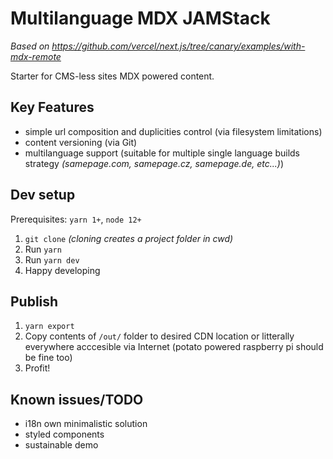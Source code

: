 # Multilanguage MDX JAMStack

_Based on https://github.com/vercel/next.js/tree/canary/examples/with-mdx-remote_

Starter for CMS-less sites MDX powered content.

## Key Features

* simple url composition and duplicities control (via filesystem limitations)
* content versioning (via Git)
* multilanguage support (suitable for multiple single language builds strategy _(samepage.com, samepage.cz, samepage.de, etc...)_)

## Dev setup

Prerequisites: `yarn 1+`, `node 12+`

1) `git clone` _(cloning creates a project folder in cwd)_
2) Run `yarn`
3) Run `yarn dev`
4) Happy developing

## Publish

1) `yarn export`
2) Copy contents of `/out/` folder to desired CDN location or litterally everywhere acccesible via Internet (potato powered raspberry pi should be fine too)
3) Profit!

## Known issues/TODO

* i18n own minimalistic solution
* styled components
* sustainable demo

